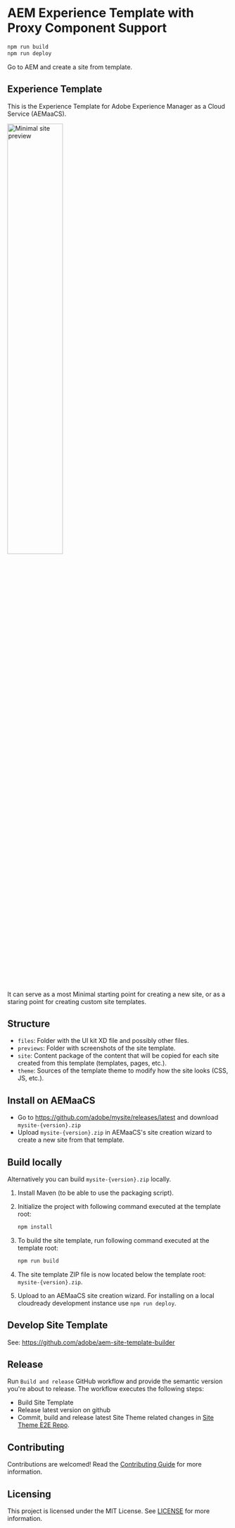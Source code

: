 # AEM Experience Template with Proxy Component Support

```bash
npm run build
npm run deploy
```

Go to AEM and create a site from template.

## Experience Template

This is the Experience Template for Adobe Experience Manager as a Cloud Service (AEMaaCS).

<img src="previews/site.png?raw=true" alt="Minimal  site preview" width="50%">

It can serve as a most Minimal  starting point for creating a new site, or as a staring point for creating custom site templates.

## Structure

* `files`: Folder with the UI kit XD file and possibly other files.
* `previews`: Folder with screenshots of the site template.
* `site`: Content package of the content that will be copied for each site created from this template (templates, pages, etc.).
* `theme`: Sources of the template theme to modify how the site looks (CSS, JS, etc.).

## Install on AEMaaCS

* Go to <https://github.com/adobe/mysite/releases/latest> and download `mysite-{version}.zip`
* Upload `mysite-{version}.zip` in AEMaaCS's site creation wizard to create a new site from that template.

## Build locally

Alternatively you can build `mysite-{version}.zip` locally.

1. Install Maven (to be able to use the packaging script).
1. Initialize the project with following command executed at the template root:

   ```bash
   npm install
   ```

1. To build the site template, run following command executed at the template root:

   ```bash
   npm run build
   ```

1. The site template ZIP file is now located below the template root: `mysite-{version}.zip`.
1. Upload to an AEMaaCS site creation wizard. For installing on a local cloudready development instance use `npm run deploy`.

## Develop Site Template

See: <https://github.com/adobe/aem-site-template-builder>

## Release

Run `Build and release` GitHub workflow and provide the semantic version you're about to release. The workflow executes the following steps:

* Build Site Template
* Release latest version on github
* Commit, build and release latest Site Theme related changes in [Site Theme E2E Repo](https://github.com/adobe/mysite-theme-e2e).

## Contributing

Contributions are welcomed! Read the [Contributing Guide](.github/CONTRIBUTING.md) for more information.

## Licensing

This project is licensed under the MIT License. See [LICENSE](LICENSE.md) for more information.
